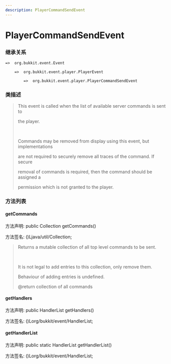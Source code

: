 ```yaml
---
description: PlayerCommandSendEvent
---
```


# PlayerCommandSendEvent

### 继承关系

    =>  org.bukkit.event.Event

        =>  org.bukkit.event.player.PlayerEvent

            =>  org.bukkit.event.player.PlayerCommandSendEvent

### 类描述

> This event is called when the list of available server commands is sent to
>
> the player.
>
> <br>
>
> Commands may be removed from display using this event, but implementations
>
> are not required to securely remove all traces of the command. If secure
>
> removal of commands is required, then the command should be assigned a
>
> permission which is not granted to the player.

### 方法列表

#### getCommands

方法声明: public Collection<String> getCommands()

方法签名: ()Ljava/util/Collection;

> Returns a mutable collection of all top level commands to be sent.
>
> <br>
>
> It is not legal to add entries to this collection, only remove them.
>
> Behaviour of adding entries is undefined.
>
> @return collection of all commands

#### getHandlers

方法声明: public HandlerList getHandlers()

方法签名: ()Lorg/bukkit/event/HandlerList;

#### getHandlerList

方法声明: public static HandlerList getHandlerList()

方法签名: ()Lorg/bukkit/event/HandlerList;